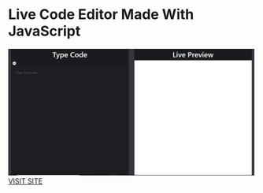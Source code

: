 <h1>Live Code Editor Made With JavaScript</h1>
<img src="images/readme.JPG" width="500px">
<a href="https://livecode.netlify.com">VISIT SITE</a>
